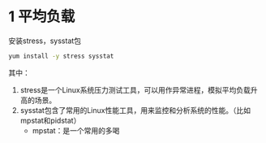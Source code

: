 # 1 平均负载

安装stress，sysstat包
```bash
yum install -y stress sysstat
```
其中：
1. stress是一个Linux系统压力测试工具，可以用作异常进程，模拟平均负载升高的场景。
2. sysstat包含了常用的Linux性能工具，用来监控和分析系统的性能。（比如mpstat和pidstat）
    - mpstat：是一个常用的多喝

